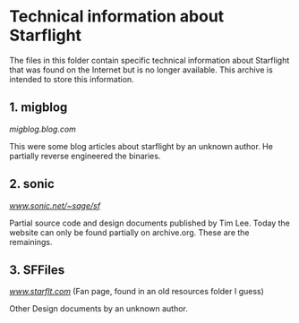 # Technical information about Starflight

The files in this folder contain specific technical information about Starflight that was found on 
the Internet but is no longer available. This archive is intended to store this information.

## 1. migblog

*migblog.blog.com*

This were some blog articles about starflight by an unknown author. He partially reverse engineered 
the binaries.

## 2. sonic

*www.sonic.net/~sage/sf*
   
Partial source code and design documents published by Tim Lee. Today the website can only be 
found partially on archive.org. These are the remainings.
   
## 3. SFFiles

*www.starflt.com* (Fan page, found in an old resources folder I guess)

Other Design documents by an unknown author.

